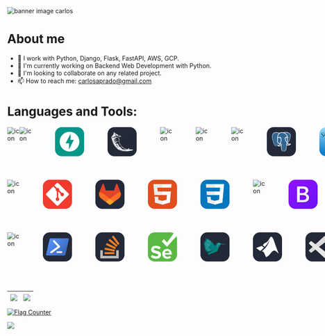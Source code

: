 <!---
carlosbionic/carlosbionic is a ✨ special ✨ repository because its `README.md` (this file) appears on your GitHub profile.
You can click the Preview link to take a look at your changes.
--->

<img src="https://github.com/carlosbionic/carlosbionic/blob/main/githubheaderimgcarlos.jpg" alt="banner image carlos">

# About me

- 👀 I work with Python, Django, Flask, FastAPI, AWS, GCP.
- 🌱 I'm currently working on Backend Web Development with Python.
- 💞️ I'm looking to collaborate on any related project.
- 📫 How to reach me: carlosaprado@gmail.com

# Languages and Tools:

<div style="display: flex;">
  <img src="https://techstack-generator.vercel.app/python-icon.svg" alt="icon" width="67" style="width: 67px; height: 67px; margin-right: 0px; margin-bottom: 54px;" />
  <img src="https://techstack-generator.vercel.app/django-icon.svg" alt="icon" width="67" style="width: 67px; height: 67px; margin-right: 54px; margin-bottom: 54px;" />
  <img src="https://raw.githubusercontent.com/tandpfun/skill-icons/59059d9d1a2c092696dc66e00931cc1181a4ce1f/icons/FastAPI.svg" alt="icon" width="67" style="width: 67px; height: 67px; margin-right: 54px; margin-bottom: 0px;" />
  <img src="https://raw.githubusercontent.com/tandpfun/skill-icons/59059d9d1a2c092696dc66e00931cc1181a4ce1f/icons/Flask-Dark.svg" alt="icon" width="67" style="width: 67px; height: 67px; margin-right: 54px; margin-bottom: 0px;" />
  <img src="https://techstack-generator.vercel.app/restapi-icon.svg" alt="icon" width="67" style="width: 67px; height: 67px; margin-right: 54px; margin-bottom: 54px;" />
  <img src="https://techstack-generator.vercel.app/aws-icon.svg" alt="icon" width="67" style="width: 67px; height: 67px; margin-right: 54px; margin-bottom: 0px;" />
  <img src="https://cdn.icon-icons.com/icons2/2699/PNG/512/google_cloud_logo_icon_171058.png" alt="icon" width="67" style="width: 67px; height: 67px; margin-right: 54px; margin-bottom: 0px;" />
  <img src="https://raw.githubusercontent.com/tandpfun/skill-icons/59059d9d1a2c092696dc66e00931cc1181a4ce1f/icons/PostgreSQL-Dark.svg" alt="icon" width="67" style="width: 67px; height: 67px; margin-right: 54px; margin-bottom: 0px;" />  
  <img src="https://raw.githubusercontent.com/tandpfun/skill-icons/59059d9d1a2c092696dc66e00931cc1181a4ce1f/icons/SQLite.svg" alt="icon" width="67" style="width: 67px; height: 67px; margin-right: 54px; margin-bottom: 0px;" />
  <img src="https://raw.githubusercontent.com/tandpfun/skill-icons/59059d9d1a2c092696dc66e00931cc1181a4ce1f/icons/TensorFlow-Dark.svg" alt="icon" width="67" style="width: 67px; height: 67px; margin-right: 54px; margin-bottom: 0px;" />
</div>
<div style="display: flex;border: 10 solid #fff;">
  <img src="https://techstack-generator.vercel.app/github-icon.svg" alt="icon" width="67" style="width: 67px; height: 67px; margin-right: 54px; margin-bottom: 0px;" />
  <img src="https://raw.githubusercontent.com/tandpfun/skill-icons/59059d9d1a2c092696dc66e00931cc1181a4ce1f/icons/Git.svg" alt="icon" width="67" style="width: 67px; height: 67px; margin-right: 54px; margin-bottom: 0px;" />
  <img src="https://raw.githubusercontent.com/tandpfun/skill-icons/59059d9d1a2c092696dc66e00931cc1181a4ce1f/icons/GitLab-Dark.svg" alt="icon" width="67" style="width: 67px; height: 67px; margin-right: 54px; margin-bottom: 0px;" />
  <img src="https://raw.githubusercontent.com/tandpfun/skill-icons/59059d9d1a2c092696dc66e00931cc1181a4ce1f/icons/HTML.svg" alt="icon" width="67" style="width: 67px; height: 67px; margin-right: 54px; margin-bottom: 0px;" />
  <img src="https://raw.githubusercontent.com/tandpfun/skill-icons/59059d9d1a2c092696dc66e00931cc1181a4ce1f/icons/CSS.svg" alt="icon" width="67" style="width: 67px; height: 67px; margin-right: 54px; margin-bottom: 0px;" />
  <img src="https://techstack-generator.vercel.app/js-icon.svg" alt="icon" width="67" style="width: 67px; height: 67px; margin-right: 54px; margin-bottom: 54px;" />
  <img src="https://raw.githubusercontent.com/tandpfun/skill-icons/59059d9d1a2c092696dc66e00931cc1181a4ce1f/icons/Bootstrap.svg" alt="icon" width="67" style="width: 67px; height: 67px; margin-right: 54px; margin-bottom: 54px;" />
  <img src="https://raw.githubusercontent.com/tandpfun/skill-icons/59059d9d1a2c092696dc66e00931cc1181a4ce1f/icons/CodePen-Dark.svg" alt="icon" width="67" style="width: 67px; height: 67px; margin-right: 54px; margin-bottom: 0px;" />
  <img src="https://raw.githubusercontent.com/tandpfun/skill-icons/59059d9d1a2c092696dc66e00931cc1181a4ce1f/icons/Markdown-Dark.svg" alt="icon" width="67" style="width: 67px; height: 67px; margin-right: 54px; margin-bottom: 0px;" />
</div>
<div style="display: flex;">
  <img src="https://techstack-generator.vercel.app/docker-icon.svg" alt="icon" width="67" style="width: 67px; height: 67px; margin-right: 54px; margin-bottom: 54px;" />
  <img src="https://raw.githubusercontent.com/tandpfun/skill-icons/59059d9d1a2c092696dc66e00931cc1181a4ce1f/icons/Powershell-Dark.svg" alt="icon" width="67" style="width: 67px; height: 67px; margin-right: 54px; margin-bottom: 0px;" />
  <img src="https://raw.githubusercontent.com/tandpfun/skill-icons/59059d9d1a2c092696dc66e00931cc1181a4ce1f/icons/StackOverflow-Dark.svg" alt="icon" width="67" style="width: 67px; height: 67px; margin-right: 54px; margin-bottom: 0px;" />
  <img src="https://raw.githubusercontent.com/tandpfun/skill-icons/59059d9d1a2c092696dc66e00931cc1181a4ce1f/icons/Selenium.svg" alt="icon" width="67" style="width: 67px; height: 67px; margin-right: 54px; margin-bottom: 0px;" />
  <img src="https://raw.githubusercontent.com/tandpfun/skill-icons/59059d9d1a2c092696dc66e00931cc1181a4ce1f/icons/LaTeX-Dark.svg" alt="icon" width="67" style="width: 67px; height: 67px; margin-right: 54px; margin-bottom: 0px;" />
  <img src="https://raw.githubusercontent.com/tandpfun/skill-icons/59059d9d1a2c092696dc66e00931cc1181a4ce1f/icons/Matlab-Dark.svg" alt="icon" width="67" style="width: 67px; height: 67px; margin-right: 54px; margin-bottom: 0px;" />
  <img src="https://raw.githubusercontent.com/tandpfun/skill-icons/59059d9d1a2c092696dc66e00931cc1181a4ce1f/icons/VSCode-Dark.svg" alt="icon" width="67" style="width: 67px; height: 67px; margin-right: 54px; margin-bottom: 0px;" />
  <img src="https://cdn.icon-icons.com/icons2/1508/PNG/512/distributorlogoubuntu_103999.png" alt="icon" width="67" style="width: 67px; height: 67px; margin-right: 54px; margin-bottom: 0px;" />
  <img src="https://upload.wikimedia.org/wikipedia/commons/thumb/3/38/Jupyter_logo.svg/640px-Jupyter_logo.svg.png" alt="icon" width="67" style="width: 67px; height: 67px; margin-right: 54px; margin-bottom: 0px;" />
</div>

| <img align="center" src="https://github-readme-stats.vercel.app/api?username=deusdevok&count_private=true&show_icons=true&theme=highcontrast&hide_border=true"> | <img align="center" src="https://github-readme-stats.vercel.app/api/top-langs/?username=deusdevok&hide=fortran,Jupyter%20Notebook&theme=buefy&hide_border=true"> |
| ------------- | ------------- |

<a href="https://info.flagcounter.com/JAgU"><img src="https://s05.flagcounter.com/count2/JAgU/bg_000000/txt_FFFFFF/border_CCCCCC/columns_8/maxflags_104/viewers_0/labels_0/pageviews_1/flags_1/percent_0/" alt="Flag Counter" border="0"></a>

![](https://komarev.com/ghpvc/?username=deusdevok&style=for-the-badge)
